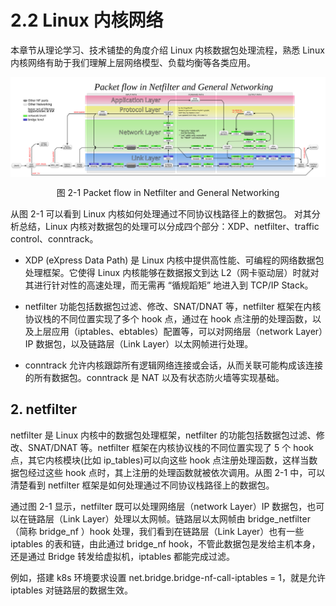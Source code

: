 # 2.2 Linux 内核网络

本章节从理论学习、技术铺垫的角度介绍 Linux 内核数据包处理流程，熟悉 Linux 内核网络有助于我们理解上层网络模型、负载均衡等各类应用。


<div  align="center">
	<img src="../assets/Netfilter-packet-flow.svg" width = "800"  align=center />
	<p>图 2-1 Packet flow in Netfilter and General Networking</p>
</div>

从图 2-1 可以看到 Linux 内核如何处理通过不同协议栈路径上的数据包。
对其分析总结，Linux 内核对数据包的处理可以分成四个部分：XDP、netfilter、traffic control、conntrack。

- XDP (eXpress Data Path) 是 Linux 内核中提供高性能、可编程的网络数据包处理框架。它使得 Linux 内核能够在数据报文到达 L2（网卡驱动层）时就对其进行针对性的高速处理，而无需再 “循规蹈矩” 地进入到 TCP/IP Stack。

- netfilter 功能包括数据包过滤、修改、SNAT/DNAT 等，netfilter 框架在内核协议栈的不同位置实现了多个 hook 点，通过在 hook 点注册的处理函数，以及上层应用（iptables、ebtables）配置等，可以对网络层（network Layer）IP 数据包，以及链路层（Link Layer）以太网帧进行处理。

- conntrack 允许内核跟踪所有逻辑网络连接或会话，从而关联可能构成该连接的所有数据包。conntrack 是 NAT 以及有状态防火墙等实现基础。

## 2. netfilter

netfilter 是 Linux 内核中的数据包处理框架，netfilter 的功能包括数据包过滤、修改、SNAT/DNAT 等。netfilter 框架在内核协议栈的不同位置实现了 5 个 hook 点，其它内核模块(比如 ip_tables)可以向这些 hook 点注册处理函数，这样当数据包经过这些 hook 点时，其上注册的处理函数就被依次调用。从图 2-1 中，可以清楚看到 netfilter 框架是如何处理通过不同协议栈路径上的数据包。



通过图 2-1 显示，netfilter 既可以处理网络层（network Layer）IP 数据包，也可以在链路层（Link Layer）处理以太网帧。链路层以太网帧由 bridge_netfilter（简称 bridge_nf ）hook 处理，我们看到在链路层（Link Layer）也有一些 iptables 的表和链，由此通过 bridge_nf hook，不管此数据包是发给主机本身，还是通过 Bridge 转发给虚拟机，iptables 都能完成过滤。

例如，搭建 k8s 环境要求设置 net.bridge.bridge-nf-call-iptables = 1，就是允许 iptables 对链路层的数据生效。

